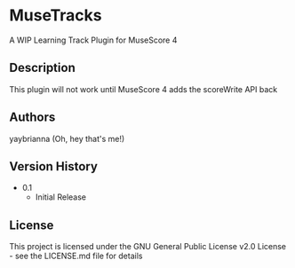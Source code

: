 # MuseTracks

A WIP Learning Track Plugin for MuseScore 4

## Description

This plugin will not work until MuseScore 4 adds the scoreWrite API back

## Authors
yaybrianna (Oh, hey that's me!)

## Version History

* 0.1
    * Initial Release

## License

This project is licensed under the GNU General Public License v2.0 License - see the LICENSE.md file for details
